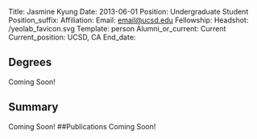 Title: Jasmine Kyung
Date: 2013-06-01
Position: Undergraduate Student
Position_suffix:
Affiliation:
Email: email@ucsd.edu
Fellowship:
Headshot: /yeolab_favicon.svg
Template: person
Alumni_or_current: Current
Current_position: UCSD, CA
End_date:
<!-- Status: draft -->

## Degrees
Coming Soon!
## Summary
Coming Soon!
##Publications
Coming Soon!
